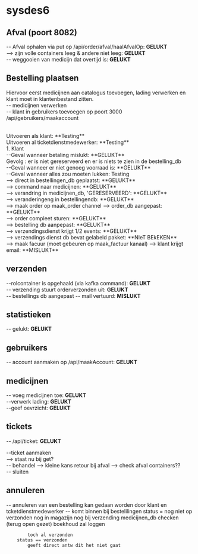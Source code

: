 # sysdes6

## Afval (poort 8082)
-- Afval ophalen via put op /api/order/afval/haalAfvalOp: **GELUKT** <br>
--> zijn volle containers leeg & andere niet leeg: **GELUKT** <br>
-- weggooien van medicijn dat overtijd is: **GELUKT**

## Bestelling plaatsen

Hiervoor eerst medicijnen aan catalogus toevoegen, lading verwerken en klant moet in klantenbestand zitten.
<br>
-- medicijnen verwerken
<br>
-- klant in gebruikers toevoegen op poort 3000 /api/gebruikers/maakaccount 
<br>

<br> 
Uitvoeren als klant: **Testing**
<br> 
Uitvoeren al ticketdienstmedewerker: **Testing**
<br>
1. Klant
<br>
--Geval wanneer betaling mislukt: **GELUKT**
<br>
Gevolg : er is niet gereserveerd en er is niets te zien in de bestelling_db
<br>
--Geval wanneer er niet genoeg voorraad is: **GELUKT**
  <br>
  --Geval wanneer alles zou moeten lukken: Testing
  <br>
	--> direct in bestellingen_db geplaatst: **GELUKT** <br>
	--> command naar medicijnen: **GELUKT** <br>
	--> verandring in medicijnen_db, 'GERESERVEERD': **GELUKT** <br>
	--> veranderingeng in bestellingendb: **GELUKT** <br>
	--> maak order op maak_order channel
		--> order_db aangepast: **GELUKT** <br>
		--> order compleet sturen: **GELUKT** <br>
			--> bestelling db aanpepast: **GELUKT** <br>
			--> verzendingsdienst krijgt 1/2 events: **GELUKT** <br>
				-->  verzendings dienst db bevat gelabeld pakket: **NIeT BEkEKEN** <br>
	--> maak facuur (moet gebeuren op maak_factuur kanaal)
		--> klant krijgt email: **MISLUKT** <br>

## verzenden

--rolcontainer is opgehaald (via kafka command): **GELUKT** <br>
	-- verzending stuurt orderverzonden uit: **GELUKT** <br>
	-- bestellings db aangepast
	-- mail vertuurd: **MISLUKT** <br>
	
## statistieken

-- gelukt: **GELUKT** <br>

## gebruikers
-- account aanmaken op /api/maakAccount: **GELUKT** <br>


## medicijnen

-- voeg medicijnen toe: **GELUKT** <br>
--verwerk lading: **GELUKT** <br>
--geef oevrzicht: **GELUKT** <br>

## tickets
-- /api/ticket: **GELUKT** <br>

--ticket aanmaken <br>
--> staat nu bij get? <br>
-- behandel --> kleine kans retour bij afval --> check afval containers?? <br>
-- sluiten <br>

## annuleren

-- annuleren van een bestelling
	kan gedaan worden door klant en tcketdienstmedewerker
	-- komt binnen bij bestelilingen
		status = nog niet op verzonden
			nog in magazijn
			nog bij verzending
				medicijnen_db checken (terug open gezet)
				boekhoud zal loggen 

			toch al verzonden
		status == verzonden
			geeft direct antw dit het niet gaat 

